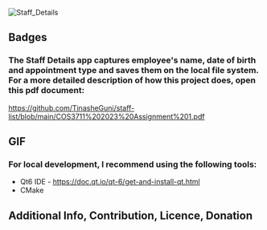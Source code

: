 ![Staff_Details](https://github.com/TinasheGuni/staff-list/assets/89925268/39d8c85c-c206-46b5-bf04-4413cd8235c7)



## Badges 

### The Staff Details app captures employee's name, date of birth and appointment type and saves them on the local file system. For a more detailed description of how this project does, open this pdf document: 
https://github.com/TinasheGuni/staff-list/blob/main/COS3711%202023%20Assignment%201.pdf


## GIF 

### For local development, l recommend using the following tools:
- Qt6 IDE - https://doc.qt.io/qt-6/get-and-install-qt.html
- CMake 

## Additional Info, Contribution, Licence, Donation 
